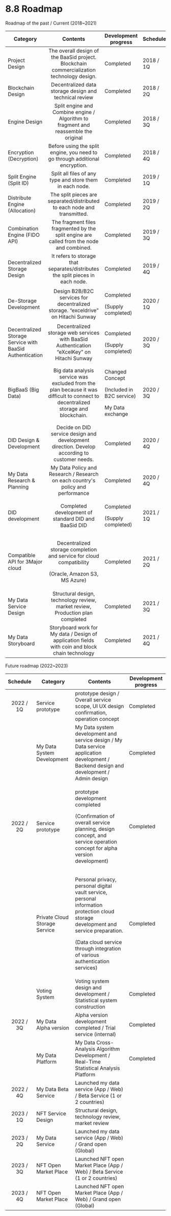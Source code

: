 # 8.8 Roadmap

Roadmap of the past / Current (2018\~2021)

| Category                                                 |                                                              Contents                                                             | Development progress                                                           | Schedule  |
| -------------------------------------------------------- | :-------------------------------------------------------------------------------------------------------------------------------: | ------------------------------------------------------------------------------ | --------- |
| Project Design                                           |                     The overall design of the BaaSid project. Blockchain commercialization technology design.                     | Completed                                                                      | 2018 / 1Q |
| Blockchain Design                                        |                                       Decentralized data storage design and technical review                                      | Completed                                                                      | 2018 / 2Q |
| Engine Design                                            |                        Split engine and Combine engine / Algorithm to fragment and reassemble the original                        | Completed                                                                      | 2018 / 3Q |
| Encryption (Decryption)                                  |                            Before using the split engine, you need to go through additional encryption.                           | Completed                                                                      | 2018 / 4Q |
| Split Engine (Split ID)                                  |                                      Split all files of any type and store them in each node.                                     | Completed                                                                      | 2019 / 1Q |
| Distribute Engine (Allocation)                           |                              The split pieces are separated/distributed to each node and transmitted.                             | Completed                                                                      | 2019 / 2Q |
| Combination Engine (FIDO API)                            |                      The fragment files fragmented by the split engine are called from the node and combined.                     | Completed                                                                      | 2019 / 3Q |
| Decentralized Storage Design                             |                           It refers to storage that separates/distributes the split pieces in each node.                          | Completed                                                                      | 2019 / 4Q |
| De-Storage Development                                   |                         Design B2B/B2C services for decentralized storage. “exceldrive” on Hitachi Sunway                         | <p>Completed </p><p>(Supply completed)</p>                                     | 2020 / 1Q |
| Decentralized Storage Service with BaaSid Authentication |                     Decentralized storage web services with BaaSid Authentication “eXcelKey” on Hitachi Sunway                    | <p>Completed</p><p>(Supply completed)</p>                                      | 2020 / 3Q |
| BigBaaS (Big Data)                                       | Big data analysis service was excluded from the plan because it was difficult to connect to decentralized storage and blockchain. | <p>Changed Concept </p><p>(Included in B2C service)</p><p>My Data exchange</p> | 2020 / 3Q |
| DID Design & Development                                 |                    Decide on DID service design and development direction. Develop according to customer needs.                   | Completed                                                                      | 2020 / 4Q |
| My Data Research & Planning                              |                          My Data Policy and Research / Research on each country's policy and performance                          | Completed                                                                      | 2020 / 4Q |
| DID development                                          |                                        Completed development of standard DID and BaaSid DID                                       | <p>Completed </p><p>(Supply completed)</p>                                     | 2021 / 1Q |
| Compatible API for 3Major cloud                          |          <p>Decentralized storage completion and service for cloud compatibility</p><p>(Oracle, Amazon S3, MS Azure)</p>          | Completed                                                                      | 2021 / 2Q |
| My Data Service Design                                   |                           Structural design, technology review, market review, Production plan completed                          | Completed                                                                      | 2021 / 3Q |
| My Data Storyboard                                       |                  Storyboard work for My data / Design of application fields with coin and block chain technology                  | Completed                                                                      | 2021 / 4Q |



Future roadmap (2022\~2023)

|  Schedule | Category                      | Contents                                                                                                                                                                                                                      | Development progress |
| :-------: | ----------------------------- | ----------------------------------------------------------------------------------------------------------------------------------------------------------------------------------------------------------------------------- | -------------------- |
| 2022 / 1Q | Service prototype             | prototype design / Overall service scope, UI UX design confirmation, operation concept                                                                                                                                        | Completed            |
|           | My Data System Development    | My Data system development and service design / My Data service application development / Backend design and development / Admin design                                                                                       | Completed            |
| 2022 / 2Q | Service prototype             | <p>prototype development completed</p><p>(Confirmation of overall service planning, design concept, and service operation concept for alpha version development)</p>                                                          | Completed            |
|           | Private Cloud Storage Service | <p>Personal privacy, personal digital vault service, personal information protection cloud storage development and service preparation.</p><p>(Data cloud service through integration of various authentication services)</p> | Completed            |
|           | Voting System                 | Voting system design and development / Statistical system construction                                                                                                                                                        | Completed            |
| 2022 / 3Q | My Data Alpha version         | Alpha version development completed / Trial service (internal)                                                                                                                                                                | Completed            |
|           | My Data Platform              | My Data Cross-Analysis Algorithm Development / Real-Time Statistical Analysis Platform                                                                                                                                        | Completed            |
| 2022 / 4Q | My Data Beta Service          | Launched my data service (App / Web) / Beta Service (1 or 2 countries)                                                                                                                                                        |                      |
| 2023 / 1Q | NFT Service Design            | Structural design, technology review, market review                                                                                                                                                                           |                      |
| 2023 / 2Q | My Data Service               | Launched my data service (App / Web) / Grand open (Global)                                                                                                                                                                    |                      |
| 2023 / 3Q | NFT Open Market Place         | Launched NFT open Market Place (App / Web) / Beta Service (1 or 2 countries)                                                                                                                                                  |                      |
| 2023 / 4Q | NFT Open Market Place         | Launched NFT open Market Place (App / Web) / Grand open (Global)                                                                                                                                                              |                      |
